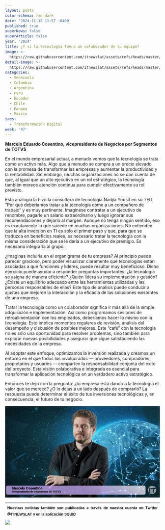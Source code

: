```yaml
---
layout: posts
color-schema: red-dark
date: '2024-11-18 11:57 -0400'
published: true
superNews: false
superArticle: false
year: '2024'
title: ¿Y si la tecnología fuera un colaborador de tu equipo?
image: >-
  https://raw.githubusercontent.com/itnewslat/assets/refs/heads/master/img/540x320/Marcelo-Cosentino-p.jpg
detail-image: >-
  https://raw.githubusercontent.com/itnewslat/assets/refs/heads/master/img/1024x680/Marcelo-Cosentino-g.jpg
categories:
  - Venezuela
  - Colombia
  - Argentina
  - Perú
  - Ecuador
  - Chile
  - Panama
  - Mexico
tags:
  - Transformación Digital
week: '47'
---
```

**Marcelo Eduardo Cosentino, vicepresidente de Negocios por Segmentos de TOTVS**

En el mundo empresarial actual, a menudo vemos que la tecnología se trata como un activo más. Algo que a menudo se compra a un precio elevado con la promesa de transformar las empresas y aumentar la productividad y la rentabilidad. Sin embargo, muchas organizaciones no se dan cuenta de que, al igual que un alto ejecutivo en un rol estratégico, la tecnología también merece atención continua para cumplir efectivamente su rol previsto.

Esta analogía la hizo la consultora de tecnología Nadjia Yousif en su TED “Por qué deberíamos tratar a la tecnología como a un compañero de trabajo” y es muy pertinente. Imagínese contratar a un ejecutivo de renombre, pagarle un salario extraordinario y luego ignorar sus recomendaciones y dejarlo al margen. Aunque no tenga ningún sentido, eso es exactamente lo que sucede en muchas organizaciones. No entienden que la alta inversión en TI es sólo el primer paso y que, para que se traduzca en beneficios reales, es necesario tratar la tecnología con la misma consideración que se le daría a un ejecutivo de prestigio. Es necesario integrarla al grupo.

¿Imaginas incluirla en el organigrama de tu empresa? Al principio puede parecer gracioso, pero poder visualizar claramente qué tecnologías están asociadas a qué funciones y líderes, puede resultar muy beneficioso. Dicho ejercicio puede ayudar a responder preguntas importantes: ¿la tecnología se asigna de manera eficiente? ¿Quién lidera su implementación y gestión? ¿Existe un equilibrio adecuado entre las herramientas utilizadas y las personas responsables de ellas? Este tipo de análisis puede conducir a ajustes que mejoren la interacción y la eficacia de las soluciones existentes de una empresa.

Tratar la tecnología como un colaborador significa ir más allá de la simple adquisición e implementación. Así como programamos sesiones de retroalimentación con los empleados, deberíamos hacer lo mismo con la tecnología. Esto implica momentos regulares de revisión, análisis del desempeño y discusión de posibles mejoras. Este “café” con la tecnología no es sólo una oportunidad para resolver problemas, sino también para explorar nuevas posibilidades y asegurar que sigue satisfaciendo las necesidades de la empresa.

Al adoptar este enfoque, optimizamos la inversión realizada y creamos un entorno en el que todos los involucrados — proveedores, compradores, propietarios y usuarios — comparten la responsabilidad conjunta del éxito del proyecto. Esta visión colaborativa e integrada es esencial para transformar la aplicación tecnológica en un verdadero activo estratégico.

Entonces te dejo con la pregunta: ¿tu empresa está dando a la tecnología el valor que se merece? ¿O lo dejas a un lado después de comprarlo? La respuesta puede determinar el éxito de tus inversiones tecnológicas y, en consecuencia, el futuro de tu negocio.

![](https://raw.githubusercontent.com/itnewslat/assets/refs/heads/master/img/540x320/Marcelo-Cosentino-p.jpg)

<table style="height: 42px;" width="569">
<tbody>
<tr>
<td style="text-align: justify;"><sub><strong>Nuestras noticias también son publicadas a través de nuestra cuenta en Twitter <a href="https://twitter.com/itnewslat?lang=es">@ITNEWSLAT</a> y en la aplicación <a href="https://squidapp.co/en/">SQUID</a></strong></sub></td>
</tr>
</tbody>
</table>

<img src="https://tracker.metricool.com/c3po.jpg?hash=56f88a41e39ab42c063cc51676587a04"/>